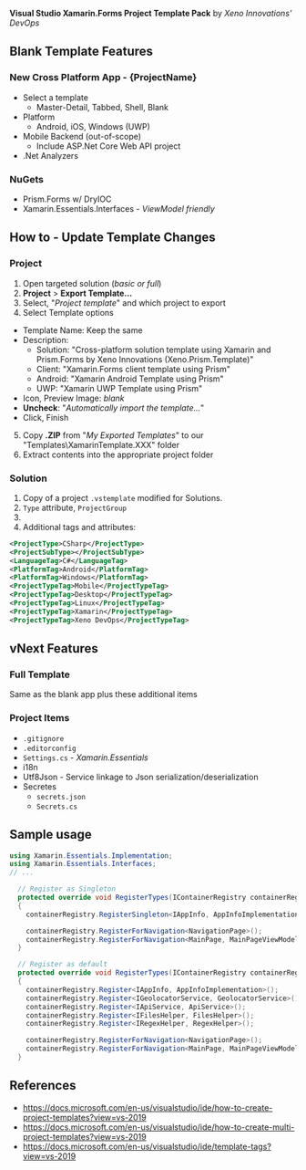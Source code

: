 **Visual Studio Xamarin.Forms Project Template Pack** by *Xeno Innovations' DevOps*

## Blank Template Features
### New Cross Platform App - {ProjectName}
* Select a template
  * Master-Detail, Tabbed, Shell, Blank
* Platform
  * Android, iOS, Windows (UWP)
* Mobile Backend (out-of-scope)
  * Include ASP.Net Core Web API project
* .Net Analyzers

### NuGets
* Prism.Forms w/ DryIOC
* Xamarin.Essentials.Interfaces - _ViewModel friendly_

## How to - Update Template Changes
### Project
1. Open targeted solution (_basic or full_)
2. **Project** > **Export Template...**
3. Select, "_Project template_" and which project to export
4. Select Template options
  * Template Name: Keep the same
  * Description:
    * Solution: "Cross-platform solution template using Xamarin and Prism.Forms by Xeno Innovations (Xeno.Prism.Template)"
    * Client: "Xamarin.Forms client template using Prism"
    * Android: "Xamarin Android Template using Prism"
    * UWP: "Xamarin UWP Template using Prism"
  * Icon, Preview Image: *blank*
  * **Uncheck**: "_Automatically import the template..._"
  * Click, Finish
5. Copy **.ZIP** from "_My Exported Templates_" to our "Templates\XamarinTemplate.XXX" folder
6. Extract contents into the appropriate project folder

### Solution
1. Copy of a project ``.vstemplate`` modified for Solutions.
2. ``Type`` attribute, ``ProjectGroup``
3.
4. Additional tags and attributes:
```xml
<ProjectType>CSharp</ProjectType>
<ProjectSubType></ProjectSubType>
<LanguageTag>C#</LanguageTag>
<PlatformTag>Android</PlatformTag>
<PlatformTag>Windows</PlatformTag>
<ProjectTypeTag>Mobile</ProjectTypeTag>
<ProjectTypeTag>Desktop</ProjectTypeTag>
<ProjectTypeTag>Linux</ProjectTypeTag>
<ProjectTypeTag>Xamarin</ProjectTypeTag>
<ProjectTypeTag>Xeno DevOps</ProjectTypeTag>
```

## vNext Features
### Full Template
Same as the blank app plus these additional items

### Project Items
* ``.gitignore``
* ``.editorconfig``
* ``Settings.cs`` - _Xamarin.Essentials_
* i18n
* Utf8Json - Service linkage to Json serialization/deserialization
* Secretes
  * ``secrets.json``
  * ``Secrets.cs``


## Sample usage
```cs
using Xamarin.Essentials.Implementation;
using Xamarin.Essentials.Interfaces;
// ...

  // Register as Singleton
  protected override void RegisterTypes(IContainerRegistry containerRegistry)
  {
    containerRegistry.RegisterSingleton<IAppInfo, AppInfoImplementation>();

    containerRegistry.RegisterForNavigation<NavigationPage>();
    containerRegistry.RegisterForNavigation<MainPage, MainPageViewModel>();
  }

  // Register as default
  protected override void RegisterTypes(IContainerRegistry containerRegistry)
  {
    containerRegistry.Register<IAppInfo, AppInfoImplementation>();
    containerRegistry.Register<IGeolocatorService, GeolocatorService>();
    containerRegistry.Register<IApiService, ApiService>();
    containerRegistry.Register<IFilesHelper, FilesHelper>();
    containerRegistry.Register<IRegexHelper, RegexHelper>();

    containerRegistry.RegisterForNavigation<NavigationPage>();
    containerRegistry.RegisterForNavigation<MainPage, MainPageViewModel>();
  }
```
## References
* https://docs.microsoft.com/en-us/visualstudio/ide/how-to-create-project-templates?view=vs-2019
* https://docs.microsoft.com/en-us/visualstudio/ide/how-to-create-multi-project-templates?view=vs-2019
* https://docs.microsoft.com/en-us/visualstudio/ide/template-tags?view=vs-2019

